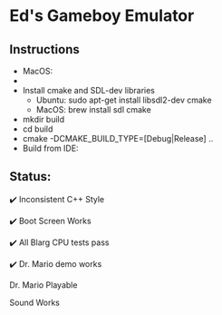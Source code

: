# Ed's Gameboy Emulator

## Instructions
* MacOS:
* 
* Install cmake and SDL-dev libraries
  * Ubuntu: sudo apt-get install libsdl2-dev cmake
  * MacOS: brew install sdl cmake
* mkdir build
* cd build
* cmake -DCMAKE_BUILD_TYPE=[Debug|Release] ..
* Build from IDE: 

## Status:

✔️ Inconsistent C++ Style

✔️ Boot Screen Works

✔️ All Blarg CPU tests pass

✔️ Dr. Mario demo works

Dr. Mario Playable

Sound Works
